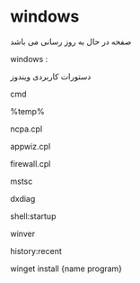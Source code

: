 # windows

صفحه در حال به روز رسانی می باشد

windows :


دستورات کاربردی ویندوز

cmd

%temp%

ncpa.cpl

appwiz.cpl

firewall.cpl

mstsc

dxdiag

shell:startup

winver

history:recent

winget install {name program}


